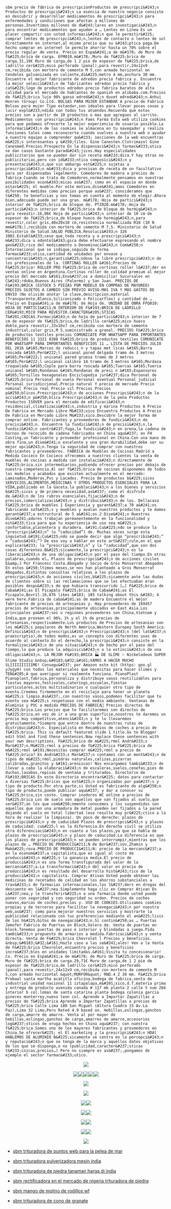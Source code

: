 
```
sbm precio de fábrica de prescripciónProductos de prescripci&#243;n Productos de prescripci&#243;n La esencia de nuestro negocio consiste en descubrir y desarrollar medicamentos de prescripci&#243;n para enfermedades y condiciones que afectan a millones de personas.Invertimos millones de d&#243;lares en investigaci&#243;n para encontrar medicamentos que ayuden a … Lentes en Linea Es un placer compartir con usted informaci&#243;n que le permitir&#225; comprar lentes de prescripci&#243;n,lentes de contacto o lentes de sol directamente en internet,al mismo precio que su &#243;ptica paga.De hecho comprar en internet le permite ahorrar hasta un 70% sobre el precio regular de venta. Precio en Espa&#241;a de m&#178; de Muro de f&#225;brica de carga. EFM010.m&#178;.Muro de f&#225;brica de carga.31,19€ Muro de carga,de 1 2 pie de espesor de f&#225;brica,de ladrillo cer&#225;mico perforado (panal),para revestir,24x12x9 cm,recibida con mortero de cemento M 5,con armado horizontal en tendeles galvanizada en caliente,di&#225;metro 4 mm,anchura 30 mm. Encuentre el mejor fabricante de edredon precio fabrica y. Encuentre la mejor selecci&#243;n de fabricantes edredon precio fabrica y cat&#225;logo de productos edredon precio fabrica baratos de alta calidad para el mercado de hablantes de spanish en alibaba.com.Precios de f&#225;brica lujo 90% ganso edred&#243;n duvet edred&#243;n.Anhui Honren (Group) Co.Ltd. BOLSAS PARA MUJER ESTANDAR A precio de Fabrica Bolsas para mujer Tipo estandar,son ideales para llevar pocas cosas y lucir expl&#233;ndida con todos tus atuendos.Recuerda que estos precios son a partir de 10 productos o mas que agregues al carrito. Medicamentos con prescripci&#243;n Faes Farma Esta web utiliza cookies para que podamos ofrecerte la mejor experiencia de usuario posible.La informaci&#243;n de las cookies se almacena en tu navegador y realiza funciones tales como reconocerte cuando vuelves a nuestra web o ayudar a nuestro equipo a comprender qu&#233; secciones de la web encuentras m&#225;s interesantes y &#250;tiles. Gine Canesten.Clotrimazol Gine Canesmed.Precios.Prospecto En la dispensaci&#243;n farmac&#233;utica se dan casos bastante parad&#243;jicos.Hay especialidades publicitarias que se pueden dar sin receta m&#233;dica.Y hay otras no publicitarias,pero con id&#233;ntica composici&#243;n y presentaci&#243;n,que sin embargo est&#225;n sujetas a prescripci&#243;n m&#233;dica y precisan de receta de un facultativo para ser dispensadas legalmente. Comedores de madera a precios de fabrica Cuando se trata de Comedores,normalmente pensamos en nuestras posibilidades econ&#243;micas as&#237; como en el espacio en donde estar&#225; el mueble.Por este motivo,dise&#241;amos Comedores en diferentes medidas como precios porque as&#237; consideramos que t&#250; te beneficias y nos tomas en cuenta al momento de elegir.Ahora bien,adecuado puede ser una gran. m&#178; Hoja de partici&#243;n interior de f&#225;brica de bloque de. PTZ020.m&#178;.Hoja de partici&#243;n interior de f&#225;brica de bloque de hormig&#243;n para revestir.16,06€ Hoja de partici&#243;n interior de 10 cm de espesor de f&#225;brica,de bloque hueco de hormig&#243;n,para revestir,color gris,40x20x10 cm,resistencia normalizada R10 (10 N mm&#178;),recibida con mortero de cemento M 7,5. Ministerio de Salud Ministerio de Salud.SALUD PUBLICA.Resoluci&#243;n 326 2002.Establ&#233;cese que,toda receta y o prescripci&#243;n m&#233;dica u odontol&#243;gica debe efectuarse expresando el nombre gen&#233;rico del medicamento o Denominaci&#243;n Com&#250;n Internacional que se indique,seguida de forma farmac&#233;utica,cantidad de unidades por envase y concentraci&#243;n,garantiz&#225;ndose la libre prescripci&#243;n de los profesionales de la. CORTINAS ROLLER &#161;Precios de F&#225;brica! ROLLER PRO F&#225;brica de cortinas roller l&#237;der en ventas online en Argentina.Cortinas roller de calidad premium al mejor precio del mercado &#161;Env&#237;os a domicilio! Sucursales en C&#243;rdoba,Buenos Aires (Palermo) y San Juan. PRECIOS DE F&#193;BRICA (ESTOCK 5 PIEZAS POR MODELO EN COMPRAS DE MAYOREO) PRECIOS SUJETOS A CAMBIO SIN PREVIO AVISO.MAS IVA Y MAS GASTOS DE ENVIO (No olivide anotar la clave,descripcion,material (Transparente,Blanco,Siliconizado o Policarflex) y cantidad de … Precio en Espa&#241;a de m&#178; de Hoja de. UNIDAD DE OBRA FFQ010: HOJA DE PARTICI&#211;N INTERIOR DE F&#193;BRICA DE LADRILLO CER&#193;MICO PARA REVESTIR.CARACTER&#205;STICAS T&#201;CNICAS.Formaci&#243;n de hoja de partici&#243;n interior de 7 cm de espesor de f&#225;brica,de ladrillo cer&#225;mico hueco doble,para revestir,33x16x7 cm,recibida con mortero de cemento industrial,color gris,M 5,suministrado a granel. PRECIOS F&#225;brica de productos textiles precios COMUNICATE POR WHATSAPP PARA IMPORTANTES BENEFICIOS 11 3321 8388 F&#225;brica de productos textiles COMUNICATE POR WHATSAPP PARA IMPORTANTES BENEFICIOS 11 … LISTA DE PRECIOS JULIO DEL 2016 &#165;Marcos de reducci n y tapas met licas &#165;Barra roscada &#165;Per&#222;l unicanal pared delgada tramo de 3 metros &#165;Per&#222;l unicanal pared gruesa tramo de 3 metros &#165;Per&#222;l unicanal calibre 14 tramo de 3 metros &#165;Mordaza troquelada &#165;Cople para barra roscada &#165;Tuercas &#165;Tuerca unicanal &#165;Rondanas &#165;Rondanas de presi n &#165;Expansores &#165;Tornillos hexagonales Enciclopedia jur&#237;dica Personal de f&#225;brica Personal de vuelo Personal eventual Personal judicial Personal jurisdiccional.Precio natural Y precio de mercado Precio nominal Precio real Precio vil Precios Precios p&#250;blicos.Prescripci&#243;n de acciones Prescripci&#243;n de la acci&#243;n p&#250;blica Prescripci&#243;n de la pena Productos Productos ISOVER para el mercado de edificaci&#243;n residencial,climatizaci&#243;n,industria y marina Productos A Precio De Fabrica en Mercado Libre M&#233;xico Encuentra Productos A Precio De Fabrica en Mercado Libre M&#233;xico.Descubre la mejor forma de comprar online. Fabricantes y proveedores de fundici&#243;n de precisi&#243;n. Encuentre la fundici&#243;n de precisi&#243;n,la fundici&#243;n centr&#237;fuga,la fundici&#243;n en arena,la cadena de hornos de recocido de cadena fabricados en China aqu&#237; en FH Casting,un fabricante y proveedor profesional en China.Con una mano de obra fina,un dise&#241;o excelente y una gran durabilidad,debe ser su mejor opci&#243;n.Tenga la seguridad de comprar con nuestros fabricantes y proveedores. FABRICA de Muebles de Cocinas Madrid a Medida Cocieco En Cocieco ofrecemos a nuestros clientes la venta de muebles de cocinas a medida con instalaci&#243;n directamente de f&#225;brica,sin intermediarios,pudiendo ofrecer precios por debajo de nuestra competencia.Al ser f&#225;brica de cocinas disponemos de todos los modelos y acabados que existen actualmente en el mercado: Laminados,Maderas,Pvc y Lacados. Precio de productos b&#225;sicos SERVICIOS,ALIMENTOS,MEDICINAS Y OTROS PRODUCTOS ESENCIALES PARA LA VIDA,publicado en la Gaceta.la poblaci&#243;n a los bienes y servicios b&#225;sicos y de primera necesidad,as&#237; como el disfrute de.&#243;n de los rubros esenciales,fijaci&#243;n de precios,comercializaci&#243;n y distribuci&#243;n de los. Dellacasa F&#225;brica de muebles 1 Experiencia y garant&#237;a 70 a&#241;os fabricando sof&#225;s y muebles y avalan nuestros productos y te damos garant&#237;a estructural de 5 a&#241;os.2 Dise&#241;o Nuestros dise&#241;adores trabajan permanentemente en la funcionalidad y est&#233;tica para que tu experiencia de uso sea m&#225;s confortable,placentera y duradera. &#191;Cu&#225;ndo se produce la “prescripci&#243;n” (o “caducidad”) de. Muchas veces surge esta inquietud.&#191;Cu&#225;ndo se puede decir que algo “prescribi&#243;” o “caduc&#243;”? De eso voy a hablar en este art&#237;culo,en el que explicar&#233; la “prescripci&#243;n” y la “caducidad”,que son dos cosas diferentes.B&#225;sicamente,la prescripci&#243;n es la liberaci&#243;n de una obligaci&#243;n por el paso del tiempo.En otras palabras,cuando el… Plazos de prescripci&#243;n de acciones civiles E&amp;J Por Francesc Costa.Abogado y Socio de Gros Monserrat Abogados En estos &#250;ltimos meses,se nos han planteado a Gros Monserrat Abogados,distintas consultas relativas a los plazos de prescripci&#243;n de acciones civiles,b&#225;sicamente ante las dudas de clientes sobre si las reclamaciones que se les efectuaban eran posibles despu&#233;s de que hubiera transcurrido […] F&#225;brica de Caba&#241;as El Picapalo F&#225;brica de Caba&#241;as El Picapalo,Bovril.16,076 likes &#183; 185 talking about this &#183; 4 were here.Fabrica de caba&#241;as de madera Encuentre el mejor fabricante de precios de artesanias y. Hay proveedores de 169457 precios de artesanias,principalmente ubicados en East Asia.Los principales pa&#237;ses o regiones proveedores son China,Vietnam y India,que proveen el 96%，1% y el 1% de precios de artesanias,respectivamente.Los productos de Precios de artesanias son los m&#225;s populares de North America,Western Europey South America. Definici&#243;n de prescripci&#243;n Prescripci&#243;n (del lat&#237;n praescriptio),de todos modos,es un concepto con diferentes usos de acuerdo al contexto.En el derecho,la prescripci&#243;n consiste en la formalizaci&#243;n de una situaci&#243;n de hecho por el paso del tiempo,lo que produce la adquisici&#243;n o la extinci&#243;n de una obligaci&#243;n. LA MEJOR F&#193;BRICA 🏭 DE SLIME 💦 Nickelodeon SUPER Slime Studio &nbsp;&#0183;&#32;&#161;VAMOS A HACER MUCHO SLIIIIIIIIIIME! Consegu&#237; por Amazon este kit (https: goo.gl yJygyH) con todos los materiales que necesitas para hacer slimes y TEN&#205;A que averiguar si realmente funciona. PianoPlast Pianoplast,fabrica,personaliza y distribuye vasos reutilizables para fiestas mayores,festivales,caterings,escuelas,fiestas particulares,actos multitudinarios o cualquier otro tipo de evento.Creemos firmemente en el reciclaje para tener un planeta m&#225;s limpio.As&#237;,con nuestros vasos,podemos facilitar que tu evento sea m&#225;s respetuoso con el medio ambiente. Ventanas de Aluminio y PVC a medida PRECIOS DE FABRICA🥇 Precios directos de F&#225;brica.Los precios que te facilitaremos son directos de f&#225;brica,en vez de ir a una gran superficie,nosotros te daremos un precio muy competitivo,atenci&#243;n y te lo llevaremos gratuitamente.*Siempre que entre dentro de nuestras rutas de distribuci&#243;n. Especialista en Recambios de coches a precio de f&#225;brica. This is default featured slide 1 title.Go to Blogger edit html and find these sentences.Now replace these sentences with your own descriptions. F&#225;brica de m&#225;rmol Andr&#233;s Mar&#237;n.M&#225;rmol a precios de f&#225;brica F&#225;brica de m&#225;rmol &#191;Necesitas comprar m&#225;rmol a precio de f&#225;brica? En Andr&#233;s Mar&#237;n contamos con un mont&#243;n de tipos de m&#225;rmol,piedras naturales,calizas,pizarras calibradas,granitos y &#161;areniscas! Nos encargamos tambi&#233;n de llevar a cabo la elaboraci&#243;n de escaleras,suelos,cenefas,pies de duchas,lavabos,repisas de ventana y triturados. Directorio de F&#193;BRICAS En este Directorio encontrar&#225; datos para contactar a diversas f&#225;bricas que est&#225;n organizadas por pa&#237;s y tipo de producto.Por otra parte,si Usted es fabricante de alg&#250;n tipo de producto,puede publicar aqu&#237; y dar a conocer su f&#225;brica,sin costo. Comprar inodoros WC online a precios de f&#225;brica Los de suelo son aquellos que van fijados al suelo,que ser&#237;an los que com&#250;nmente conocemos y los suspendidos son aquellos que con una armadura de metal pueden ser fijados a la pared dejando el suelo en total libertad (eso resulta muy pr&#225;ctico a la hora de realizar la limpieza). Un poco de derecho: plazos de prescripci&#243;n y de caducidad Plazos de prescripci&#243;n y plazos de caducidad: cu&#225;l es la diferencia.En derecho civil se utiliza otra diferenciaci&#243;n en cuanto a los plazos,ya que se habla de plazos de prescripci&#243;n y plazo de caducidad.La diferencia es que los plazos de prescripci&#243;n se pueden interrumpir,mientras que los plazos de … PRECIO DE PRODUCCI&#211;N de Bor&#237;sov,Zhamin y Mak&#225;rova.PRECIO DE PRODUCCI&#211;N: precio de la mercanc&#237;a en la econom&#237;a capitalista,que es igual al costo de producci&#243;n m&#225;s la ganancia media.El precio de producci&#243;n es una forma transfigurada del valor de la mercanc&#237;a.La transformaci&#243;n del valor en precio de producci&#243;n es resultado del desarrollo hist&#243;rico de la producci&#243;n capitalista. Comprar Ativan Usted puede obtener las medicinas de recetados de calidad en los ahorros substanciales a trav&#233;s de farmacias internacionales,los l&#237;ders en drogas del descuento en l&#237;nea.Simplemente haga clic en Comprar Ativan En L&#237;nea,y le transferir&#225;n a una farmacia donde usted puede poner con seguridad y con seguridad su orden. Precios de coches nuevos,marcas de coches,precios y. USO DE COOKIES.Utilizamos cookies propias y de terceros para facilitar la navegaci&#243;n por nuestra web,as&#237; como para mejorar nuestros servicios y mostrarte la publicidad relacionada con tus preferencias mediante el an&#225;lisis de los h&#225;bitos de navegaci&#243;n.Si contin&#250;as … Puertas Jemofer Fabrica de Puertas en Block,Valera de. Venta de puertas en block.Tenemos puertas de paso e interior y blindadas a juego.Pida tambi&#233;n prepuesto de armarios a medida.Fabricaci&#243;n y venta directa. Venta de F&#225;brica Chevrolet l Precios y beneficios. &nbsp;&#0183;&#32;&#161;Hazle caso a las se&#241;ales! Ven a la Venta de F&#225;brica Chevrolet,encuentra precios y beneficios incre&#237;bles en unidades limitadas.&#161;Visita tu concesionario! Co. Precio en Espa&#241;a de m&#178; de Muro de f&#225;brica de carga. Muro de f&#225;brica de carga.29,71€ Muro de carga,de 1 2 pie de espesor de f&#225;brica,de ladrillo cer&#225;mico perforado (panal),para revestir,24x12x9 cm,recibida con mortero de cemento M 5,con armado horizontal &quot;MURFOR&quot; RND.4 Z 30 mm. F&#225;brica Probaal santa martha acatitla oficina,bodega de fabrica,venta de industrial unidad nacional 11 iztapalapa,m&#201;xico,d.f.materia prima y entrega de producto avenida canada # 117 mb planta 2 calle 5 num 204 interior b col.lomas de santa catarina planta bodega colonia garcia gineres monterrey,nuevo leon col. Aprende a Importar Zapatillas a precios de f&#225;brica Aprende a Importar Zapatillas a precios de f&#225;brica Calle Lima 180 San Miguel (Altura Cuadra 15 Av.La Paz),Lima 32 Lima,Peru Rated 4.9 based on. Hebillas,eslingas,ganchos de carga,amarre de amarre. Venta al por mayor de hebillas,eslingas,ganchos de carga,amarres de amarre,accesorios log&#237;sticos de oruga hechos en China aqu&#237; con nuestra f&#225;brica.Somos uno de los mayores fabricantes y proveedores en China.Se ofrecer&#225; el El marketing y la prescripci&#243;n HDAl HABLEMOS DE ALUMINIO B&#225;sicamente se centra en la percepci&#243;n y reputaci&#243;n que se tenga de la marca y aquellos datos objetivos de los que se disponga,o no (publicidad,caracter&#237;sticas t&#233;cnicas,precios…) Pero no siempre es as&#237;,pongamos de ejemplo el sector farmac&#233;utico. 
```

<div align="center">

<a href="https://es-crusher.shibang-china.com/github&k=sbm+precio+de+f%C3%A1brica+de+prescripci%C3%B3n"><img src="https://static.shibang-china.com/es/crusher/logo.jpg"></a>

<a href="https://es-crusher.shibang-china.com/github&k=sbm+precio+de+f%C3%A1brica+de+prescripci%C3%B3n"><img src="https://static.shibang-china.com/es/crusher/index.jpg"></a><a href="https://es-crusher.shibang-china.com/material.htmlgithub&k=sbm+precio+de+f%C3%A1brica+de+prescripci%C3%B3n"><img src="https://static.shibang-china.com/es/crusher/material.jpg"></a><a href="https://es-crusher.shibang-china.com/application.htmlgithub&k=sbm+precio+de+f%C3%A1brica+de+prescripci%C3%B3n"><img src="https://static.shibang-china.com/es/crusher/application.jpg"></a><a href="https://es-crusher.shibang-china.com/aboutus.htmlgithub&k=sbm+precio+de+f%C3%A1brica+de+prescripci%C3%B3n"><img src="https://static.shibang-china.com/es/crusher/aboutus.jpg"></a><a href="https://es-crusher.shibang-china.com/contact.htmlgithub&k=sbm+precio+de+f%C3%A1brica+de+prescripci%C3%B3n"><img src="https://static.shibang-china.com/es/crusher/contact.jpg"></a>

<a href="https://es-crusher.shibang-china.com/github&k=sbm+precio+de+f%C3%A1brica+de+prescripci%C3%B3n"><img src="https://static.shibang-china.com/es/crusher/banner.jpg"></a>

<a href="https://swt.shibang-china.com/github&k=sbm+precio+de+f%C3%A1brica+de+prescripci%C3%B3n"><img src="https://static.shibang-china.com/es/crusher/text.jpg"></a>

<a href="https://swt.shibang-china.com/github&k=sbm+precio+de+f%C3%A1brica+de+prescripci%C3%B3n"><img src="https://static.shibang-china.com/es/crusher/chat.jpg"></a><a href="https://es-crusher.shibang-china.com/contact.htmlgithub&k=sbm+precio+de+f%C3%A1brica+de+prescripci%C3%B3n"><img src="https://static.shibang-china.com/es/crusher/message.jpg"></a>

<a href="https://es-crusher.shibang-china.com/products/pe.htmlgithub&k=sbm+precio+de+f%C3%A1brica+de+prescripci%C3%B3n"><img src="https://static.shibang-china.com/es/crusher/pe.jpg"></a><a href="https://es-crusher.shibang-china.com/products/pf.htmlgithub&k=sbm+precio+de+f%C3%A1brica+de+prescripci%C3%B3n"><img src="https://static.shibang-china.com/es/crusher/pf.jpg"></a>

<a href="https://es-crusher.shibang-china.com/products/hpt.htmlgithub&k=sbm+precio+de+f%C3%A1brica+de+prescripci%C3%B3n"><img src="https://static.shibang-china.com/es/crusher/hpt.jpg"></a><a href="https://es-crusher.shibang-china.com/products/vsi.htmlgithub&k=sbm+precio+de+f%C3%A1brica+de+prescripci%C3%B3n"><img src="https://static.shibang-china.com/es/crusher/vsi.jpg"></a>

<a href="https://es-crusher.shibang-china.com/products/klv.htmlgithub&k=sbm+precio+de+f%C3%A1brica+de+prescripci%C3%B3n"><img src="https://static.shibang-china.com/es/crusher/klv.jpg"></a><a href="https://es-crusher.shibang-china.com/products/portable.htmlgithub&k=sbm+precio+de+f%C3%A1brica+de+prescripci%C3%B3n"><img src="https://static.shibang-china.com/es/crusher/portable.jpg"></a>

<a href="https://swt.shibang-china.com/github&k=sbm+precio+de+f%C3%A1brica+de+prescripci%C3%B3n"><img src="https://static.shibang-china.com/es/crusher/case.jpg"></a>

</div>


* [sbm trituradora de puntos web para la pelea de mar](sbm%20trituradora%20de%20puntos%20web%20para%20la%20pelea%20de%20mar.md)

* [sbm trituradora pulverizadora mesin india](sbm%20trituradora%20pulverizadora%20mesin%20india.md)

* [sbm trituradora de piedra tanaman harga di india](sbm%20trituradora%20de%20piedra%20tanaman%20harga%20di%20india.md)

* [sbm rectificadora en el mercado de nigeria trituradora de piedra](sbm%20rectificadora%20en%20el%20mercado%20de%20nigeria%20trituradora%20de%20piedra.md)

* [sbm mango de molino de rodillos wf](sbm%20mango%20de%20molino%20de%20rodillos%20wf.md)

* [sbm trituradora de cono de granate](sbm%20trituradora%20de%20cono%20de%20granate.md)